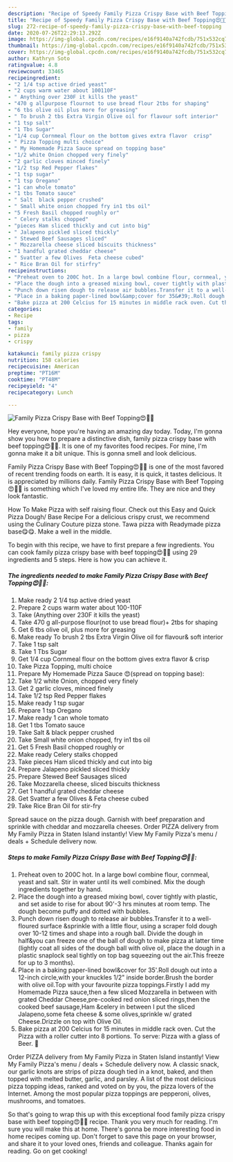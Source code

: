 ```yaml
---
description: "Recipe of Speedy Family Pizza Crispy Base with Beef Topping😍🍕🍺"
title: "Recipe of Speedy Family Pizza Crispy Base with Beef Topping😍🍕🍺"
slug: 272-recipe-of-speedy-family-pizza-crispy-base-with-beef-topping
date: 2020-07-26T22:29:13.292Z
image: https://img-global.cpcdn.com/recipes/e16f9140a742fcdb/751x532cq70/family-pizza-crispy-base-with-beef-topping😍🍕🍺-recipe-main-photo.jpg
thumbnail: https://img-global.cpcdn.com/recipes/e16f9140a742fcdb/751x532cq70/family-pizza-crispy-base-with-beef-topping😍🍕🍺-recipe-main-photo.jpg
cover: https://img-global.cpcdn.com/recipes/e16f9140a742fcdb/751x532cq70/family-pizza-crispy-base-with-beef-topping😍🍕🍺-recipe-main-photo.jpg
author: Kathryn Soto
ratingvalue: 4.8
reviewcount: 33465
recipeingredient:
- "2 1/4 tsp active dried yeast"
- "2 cups warm water about 100110F"
- " Anything over 230F it kills the yeast"
- "470 g allpurpose flournot to use bread flour 2tbs for shaping"
- "6 tbs olive oil plus more for greasing"
- " To brush 2 tbs Extra Virgin Olive oil for flavour soft interior"
- "1 tsp salt"
- "1 Tbs Sugar"
- "1/4 cup Cornmeal flour on the bottom gives extra flavor  crisp"
- " Pizza Topping multi choice"
- " My Homemade Pizza Sauce spread on topping base"
- "1/2 white Onion chopped very finely"
- "2 garlic cloves minced finely"
- "1/2 tsp Red Pepper flakes"
- "1 tsp sugar"
- "1 tsp Oregano"
- "1 can whole tomato"
- "1 tbs Tomato sauce"
- " Salt  black pepper crushed"
- " Small white onion chopped fry in1 tbs oil"
- "5 Fresh Basil chopped roughly or"
- " Celery stalks chopped"
- "pieces Ham sliced thickly and cut into big"
- " Jalapeno pickled sliced thickly"
- " Stewed Beef Sausages sliced"
- " Mozzarella cheese sliced biscuits thickness"
- "1 handful grated cheddar cheese"
- " Svatter a few Olives  Feta cheese cubed"
- " Rice Bran Oil for stirfry"
recipeinstructions:
- "Preheat oven to 200C hot. In a large bowl combine flour, cornmeal, yeast and salt. Stir in water until its well combined. Mix the dough ingredients together by hand."
- "Place the dough into a greased mixing bowl, cover tightly with plastic, and set aside to rise for about 90&#39;-3 hrs minutes at room temp. The dough become puffy and dotted with bubbles."
- "Punch down risen dough to release air bubbles.Transfer it to a well-floured surface &amp;sprinkle with a little flour, using a scraper fold dough over 10-12 times and shape into a rough ball. Divide the dough in half&amp;you can freeze one of the ball of dough to make pizza at latter time (lightly coat all sides of the dough ball with olive oil, place the dough in a plastic snaplock seal tightly on top bag squeezing out the air.This freeze for up to 3 months)."
- "Place in a baking paper-lined bowl&amp;cover for 35&#39;.Roll dough out into a 12-inch circle,with your knuckles 1/2&#34; inside border.Brush the border with olive oil.Top with your favourite pizza toppings.Firstly I add my Homemade Pizza sauce,then a few sliced Mozzarella in between with grated Cheddar Cheese,pre-cooked red onion sliced rings,then the cooked beef sausage,Ham &amp;celery in between I put the sliced Jalapeno,some feta cheese &amp; some olives,sprinkle w/ grated Cheese.Drizzle on top with Olive Oil."
- "Bake pizza at 200 Celcius for 15 minutes in middle rack oven. Cut the Pizza with a roller cutter into 8 portions. To serve: Pizza with a glass of Beer. 🤗"
categories:
- Recipe
tags:
- family
- pizza
- crispy

katakunci: family pizza crispy 
nutrition: 158 calories
recipecuisine: American
preptime: "PT16M"
cooktime: "PT48M"
recipeyield: "4"
recipecategory: Lunch

---
```



![Family Pizza Crispy Base with Beef Topping😍🍕🍺](https://img-global.cpcdn.com/recipes/e16f9140a742fcdb/751x532cq70/family-pizza-crispy-base-with-beef-topping😍🍕🍺-recipe-main-photo.jpg)

Hey everyone, hope you're having an amazing day today. Today, I'm gonna show you how to prepare a distinctive dish, family pizza crispy base with beef topping😍🍕🍺. It is one of my favorites food recipes. For mine, I'm gonna make it a bit unique. This is gonna smell and look delicious.

Family Pizza Crispy Base with Beef Topping😍🍕🍺 is one of the most favored of recent trending foods on earth. It is easy, it is quick, it tastes delicious. It is appreciated by millions daily. Family Pizza Crispy Base with Beef Topping😍🍕🍺 is something which I've loved my entire life. They are nice and they look fantastic.

How To Make Pizza with self raising flour. Check out this Easy and Quick Pizza Dough/ Base Recipe For a delicious crispy crust, we recommend using the Culinary Couture pizza stone. Tawa pizza with Readymade pizza base😋😋. Make a well in the middle.


To begin with this recipe, we have to first prepare a few ingredients. You can cook family pizza crispy base with beef topping😍🍕🍺 using 29 ingredients and 5 steps. Here is how you can achieve it.

<!--inarticleads1-->

##### The ingredients needed to make Family Pizza Crispy Base with Beef Topping😍🍕🍺:

1. Make ready 2 1/4 tsp active dried yeast
1. Prepare 2 cups warm water about 100-110F
1. Take  (Anything over 230F it kills the yeast)
1. Take 470 g all-purpose flour(not to use bread flour)+ 2tbs for shaping
1. Get 6 tbs olive oil, plus more for greasing
1. Make ready  To brush 2 tbs Extra Virgin Olive oil for flavour&amp; soft interior
1. Take 1 tsp salt
1. Take 1 Tbs Sugar
1. Get 1/4 cup Cornmeal flour on the bottom gives extra flavor &amp; crisp
1. Take  Pizza Topping, multi choice
1. Prepare  My Homemade Pizza Sauce 😍(spread on topping base):
1. Take 1/2 white Onion, chopped very finely
1. Get 2 garlic cloves, minced finely
1. Take 1/2 tsp Red Pepper flakes
1. Make ready 1 tsp sugar
1. Prepare 1 tsp Oregano
1. Make ready 1 can whole tomato
1. Get 1 tbs Tomato sauce
1. Take  Salt &amp; black pepper crushed
1. Take  Small white onion chopped, fry in1 tbs oil
1. Get 5 Fresh Basil chopped roughly or
1. Make ready  Celery stalks chopped
1. Take pieces Ham sliced thickly and cut into big
1. Prepare  Jalapeno pickled sliced thickly
1. Prepare  Stewed Beef Sausages sliced
1. Take  Mozzarella cheese, sliced biscuits thickness
1. Get 1 handful grated cheddar cheese
1. Get  Svatter a few Olives &amp; Feta cheese cubed
1. Take  Rice Bran Oil for stir-fry


Spread sauce on the pizza dough. Garnish with beef preparation and sprinkle with cheddar and mozzarella cheeses. Order PIZZA delivery from My Family Pizza in Staten Island instantly! View My Family Pizza&#39;s menu / deals + Schedule delivery now. 

<!--inarticleads2-->

##### Steps to make Family Pizza Crispy Base with Beef Topping😍🍕🍺:

1. Preheat oven to 200C hot. In a large bowl combine flour, cornmeal, yeast and salt. Stir in water until its well combined. Mix the dough ingredients together by hand.
1. Place the dough into a greased mixing bowl, cover tightly with plastic, and set aside to rise for about 90&#39;-3 hrs minutes at room temp. The dough become puffy and dotted with bubbles.
1. Punch down risen dough to release air bubbles.Transfer it to a well-floured surface &amp;sprinkle with a little flour, using a scraper fold dough over 10-12 times and shape into a rough ball. Divide the dough in half&amp;you can freeze one of the ball of dough to make pizza at latter time (lightly coat all sides of the dough ball with olive oil, place the dough in a plastic snaplock seal tightly on top bag squeezing out the air.This freeze for up to 3 months).
1. Place in a baking paper-lined bowl&amp;cover for 35&#39;.Roll dough out into a 12-inch circle,with your knuckles 1/2&#34; inside border.Brush the border with olive oil.Top with your favourite pizza toppings.Firstly I add my Homemade Pizza sauce,then a few sliced Mozzarella in between with grated Cheddar Cheese,pre-cooked red onion sliced rings,then the cooked beef sausage,Ham &amp;celery in between I put the sliced Jalapeno,some feta cheese &amp; some olives,sprinkle w/ grated Cheese.Drizzle on top with Olive Oil.
1. Bake pizza at 200 Celcius for 15 minutes in middle rack oven. Cut the Pizza with a roller cutter into 8 portions. To serve: Pizza with a glass of Beer. 🤗


Order PIZZA delivery from My Family Pizza in Staten Island instantly! View My Family Pizza&#39;s menu / deals + Schedule delivery now. A classic snack, our garlic knots are strips of pizza dough tied in a knot, baked, and then topped with melted butter, garlic, and parsley. A list of the most delicious pizza topping ideas, ranked and voted on by you, the pizza lovers of the Internet. Among the most popular pizza toppings are pepperoni, olives, mushrooms, and tomatoes. 

So that's going to wrap this up with this exceptional food family pizza crispy base with beef topping😍🍕🍺 recipe. Thank you very much for reading. I'm sure you will make this at home. There's gonna be more interesting food in home recipes coming up. Don't forget to save this page on your browser, and share it to your loved ones, friends and colleague. Thanks again for reading. Go on get cooking!
